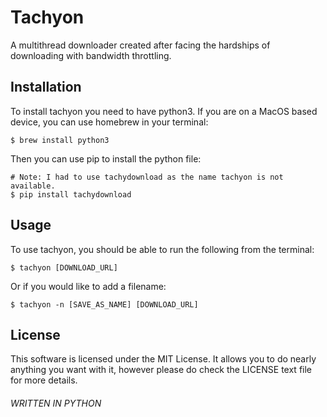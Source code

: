 # Tachyon
A multithread downloader created after facing the hardships of downloading with bandwidth throttling.

## Installation
To install tachyon you need to have python3. If you are on a MacOS based device, you can use homebrew in your terminal:
```shell
$ brew install python3
```
Then you can use pip to install the python file:
```shell
# Note: I had to use tachydownload as the name tachyon is not available.
$ pip install tachydownload
```

## Usage
To use tachyon, you should be able to run the following from the terminal:
```shell
$ tachyon [DOWNLOAD_URL]
```
Or if you would like to add a filename:
```shell
$ tachyon -n [SAVE_AS_NAME] [DOWNLOAD_URL]
```

## License
This software is licensed under the MIT License. It allows you to do nearly anything you want with it, however please do check the LICENSE text file for more details.

###### WRITTEN IN PYTHON
